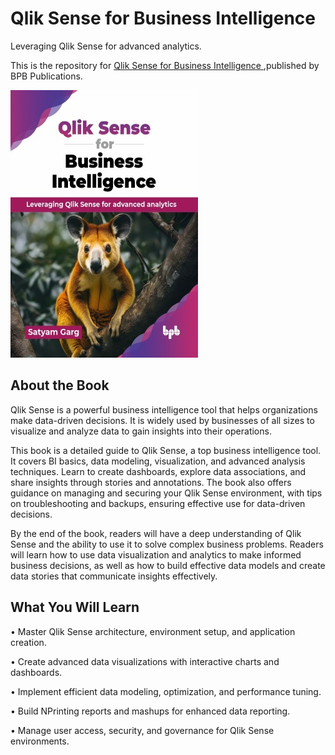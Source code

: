 # Qlik Sense for Business Intelligence

Leveraging Qlik Sense for advanced analytics.

This is the repository for [Qlik Sense for Business Intelligence
](https://bpbonline.com/products/qlik-sense-for-business-intelligence),published by BPB Publications.

<img src="9789365890532.jpg">

## About the Book
Qlik Sense is a powerful business intelligence tool that helps organizations make data-driven decisions. It is widely used by businesses of all sizes to visualize and analyze data to gain insights into their operations.

This book is a detailed guide to Qlik Sense, a top business intelligence tool. It covers BI basics, data modeling, visualization, and advanced analysis techniques. Learn to create dashboards, explore data associations, and share insights through stories and annotations. The book also offers guidance on managing and securing your Qlik Sense environment, with tips on troubleshooting and backups, ensuring effective use for data-driven decisions. 

By the end of the book, readers will have a deep understanding of Qlik Sense and the ability to use it to solve complex business problems. Readers will learn how to use data visualization and analytics to make informed business decisions, as well as how to build effective data models and create data stories that communicate insights effectively. 

## What You Will Learn
• Master Qlik Sense architecture, environment setup, and application creation.

• Create advanced data visualizations with interactive charts and dashboards.

• Implement efficient data modeling, optimization, and performance tuning.

• Build NPrinting reports and mashups for enhanced data reporting.

• Manage user access, security, and governance for Qlik Sense environments.


